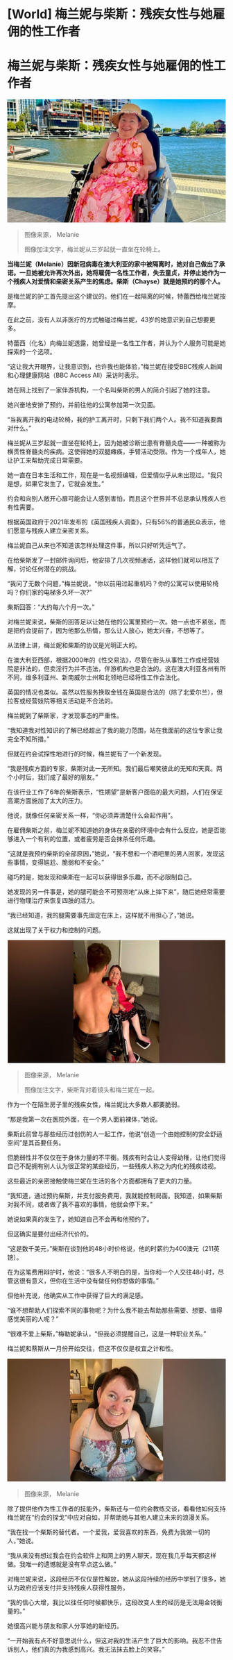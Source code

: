 # [World] 梅兰妮与柴斯：残疾女性与她雇佣的性工作者

#  梅兰妮与柴斯：残疾女性与她雇佣的性工作者


![梅兰妮。](_129582691_9f42b2a0-3aa4-4fe6-9a68-ac1944662edd.jpg)

> 图像来源，  Melanie
>
> 图像加注文字，梅兰妮从三岁起就一直坐在轮椅上。

**当梅兰妮（Melanie）因新冠病毒在澳大利亚的家中被隔离时，她对自己做出了承诺。一旦她被允许再次外出，她将雇佣一名性工作者，失去童贞，并停止她作为一个残疾人对爱情和亲密关系产生的焦虑。柴斯（Chayse）就是她预约的那个人。**

是梅兰妮的护工首先提出这个建议的。他们在一起隔离的时候，特蕾西给梅兰妮按摩。

在此之前，没有人以非医疗的方式触碰过梅兰妮，43岁的她意识到自己想要更多。

特蕾西（化名）向梅兰妮透露，她曾经是一名性工作者，并认为个人服务可能是她探索的一个选项。

“这让我大开眼界，让我意识到，也许我也能体验，”梅兰妮在接受BBC残疾人新闻和心理健康网站（BBC Access All）采访时表示。

她在网上找到了一家伴游机构，一个名叫柴斯的男人的简介引起了她的注意。

她兴奋地安排了预约，并前往他的公寓参加第一次见面。

“当我离开我的电动轮椅，我的护工离开时，只剩下我们两个人。我不知道我要面对什么。”

梅兰妮从三岁起就一直坐在轮椅上，因为她被诊断出患有脊髓炎症——一种被称为横贯性脊髓炎的疾病。这使得她的双腿瘫痪，手臂活动受限。作为一个成年人，她让护工来帮助完成日常需要。

她一直在日本生活和工作，现在是一名视频编辑，但爱情似乎从未出现过。“我只是想，如果它发生了，它就会发生。”

约会和向别人敞开心扉可能会让人感到害怕，而且这个世界并不总是承认残疾人也有性需要。

根据英国政府于2021年发布的《英国残疾人调查》，只有56%的普通民众表示，他们愿意与残疾人建立亲密关系。

梅兰妮自己从来也不知道该怎样处理这件事，所以只好听凭运气了。

在给柴斯发了一封邮件询问后，他安排了几次视频通话，这样他们就可以相互了解，讨论任何潜在的挑战。

“我问了无数个问题，”梅兰妮说，“你以前用过起重机吗？你的公寓可以使用轮椅吗？你们家的电梯多久坏一次?”

柴斯回答：“大约每六个月一次。”

对梅兰妮来说，柴斯的回答足以让她在他的公寓里预约一次。她一点也不紧张，而是把约会提前了，因为他那么热情，那么让人放心，她太兴奋，不想等了。

从法律上讲，梅兰妮和柴斯的协议是光明正大的。

在澳大利亚西部，根据2000年的《性交易法》，尽管在街头从事性工作或经营妓院是非法的，但卖淫行为并不违法，伴游机构也是合法的。这在澳大利亚各州有所不同，维多利亚州、新南威尔士州和北领地已经将性工作合法化。

英国的情况也类似。虽然以性服务换取金钱在英国是合法的（除了北爱尔兰），但拉客或经营妓院等相关活动是不合法的。

梅兰妮到了柴斯家，才发现事态的严重性。

“我知道我对性知识的了解已经超出了我的能力范围，站在我面前的这位专家让我完全不知所措。”

但就在约会试探性地进行的时候，梅兰妮有了一个新发现。

“我是残疾方面的专家，柴斯对此一无所知。我们最后嘲笑彼此的无知和天真。两个小时后，我们成了最好的朋友。”

在该行业工作了6年的柴斯表示，“性期望”是新客户面临的最大问题，人们在保证高潮方面施加了太大的压力。

他说，就像任何亲密关系一样，“你必须弄清楚什么会起作用”。

在雇佣柴斯之前，梅兰妮不知道她的身体在亲密的环境中会有什么反应，她是否能够进入一个有利的位置，或者疲劳是否会抹杀任何乐趣。

“这就是我预约柴斯的全部原因，”她说，“我不想和一个酒吧里的男人回家，发现这些事情，变得尴尬、脆弱和不安全。”

碰巧的是，她发现和柴斯在一起可以获得很多乐趣，而不必限制自己。

她发现的另一件事是，她的腿可能会不可预测地“从床上摔下来”，随后她经常需要进行物理治疗来恢复四肢的活力。

“我已经知道，我的腿需要事先固定在床上，这样就不用担心了，”她说。

这就出现了关于权力和控制的问题。

![柴斯背对着镜头和梅兰妮在一起](_129582690_5d3b952b-6d7a-4e3a-bbd8-dc05e2c32be3.jpg)

> 图像来源，  Melanie
>
> 图像加注文字，柴斯背对着镜头和梅兰妮在一起。

作为一个在陌生房子里的残疾女性，梅兰妮比大多数人都要脆弱。

“那是我第一次在医院外面，在一个男人面前裸体，”她说。

柴斯此前曾与那些经历过创伤的人一起工作，他说“创造一个由她控制的安全舒适空间”是其首要任务。

但脆弱性并不仅仅在于身体力量的不平衡。残疾有时会让人变得幼稚，让他们觉得自己不配拥有别人认为很正常的某些经历，一些残疾人称之为内化的残疾歧视。

这些最近的亲密接触使梅兰妮在生活的各个方面都拥有了更大的力量。

“我知道，通过预约柴斯，并支付服务费用，我就能控制局面。我知道，如果柴斯对我不同，或者做了我不喜欢的事情，他就会停下来。”

她说如果真的发生了，她知道自己不会再和他预约了。

但这确实是要付出经济代价的。

“这是数千美元，”柴斯在谈到他的48小时价格说，他的时薪约为400澳元（211英镑）。

在为这笔费用辩护时，他说：“很多人不明白的是，当你和一个人交往48小时，尽管这很有意义，但你在生活中没有做任何你想做的事情。”

但他补充说，他确实从工作中获得了巨大的满足感。

“谁不想帮助人们探索不同的事物呢？为什么我不能去帮助那些需要、想要、值得感觉美丽的人呢？”

“很难不爱上柴斯，”梅勒妮承认，“但我必须提醒自己，这是一种职业关系。”

梅兰妮和蔡斯从一月份开始交往，但这不仅仅是权宜之计和性。

![梅兰妮。](_129582692_4fdcab49-a232-42fc-adb1-0ff4bb494639.jpg)

> 图像来源，  Melanie

除了提供他作为性工作者的技能外，柴斯还与一位约会教练交谈，看看他如何支持梅兰妮在“约会的探戈”中应对自如，并帮助她与其他人建立未来的浪漫关系。

“我在找一个柴斯的替代者。一个爱我，爱我喜欢的东西，免费为我做一切的人，”她说。

“我从来没有想过我会在约会软件上和网上的男人聊天，现在我几乎每天都这样做。我唯一的遗憾就是没有早点这么做。”

对梅兰妮来说，这段经历不仅仅是性解放，她从这段持续的经历中学到了很多，她认为政府应该支付并支持残疾人获得性服务。

“我的信心大增，我比以往任何时候都快乐，这段改变人生的经历是无法用金钱衡量的。”

她很高兴能与朋友和家人分享她的新经历。

“一开始我有点不好意思说什么，但这对我的生活产生了巨大的影响。我忍不住告诉别人，他们真的为我感到高兴。我无法抹去脸上的笑容。”


